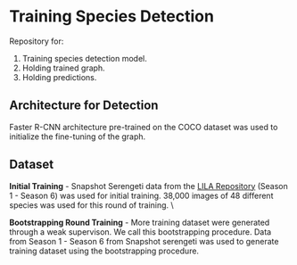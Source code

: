 # Training Species Detection
Repository for:
1. Training species detection model.
2. Holding trained graph.
3. Holding predictions.

## Architecture for Detection
Faster R-CNN architecture pre-trained on the COCO dataset was used to initialize the fine-tuning of the graph.  

## Dataset
**Initial Training** - Snapshot Serengeti data from the [LILA Repository](http://lila.science/datasets/snapshot-serengeti) (Season 1 - Season 6) was used for initial training. 38,000 images of 48 different species was used for this round of training. \

**Bootstrapping Round Training** - More training dataset were generated through a weak supervison. We call this bootstrapping procedure. Data from Season 1 - Season 6 from Snapshot serengeti was used to generate training dataset using the bootstrapping procedure. 
